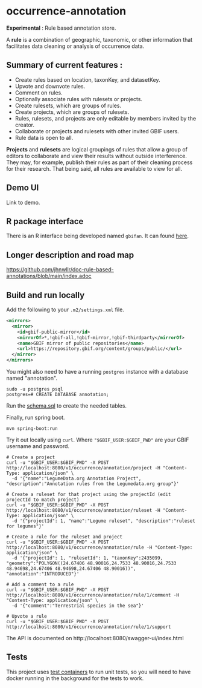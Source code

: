 # occurrence-annotation

**Experimental** : Rule based annotation store. 

A **rule** is a combination of geographic, taxonomic, or other information that facilitates data cleaning or analysis of occurrence data. 

## Summary of current features :

* Create rules based on location, taxonKey, and datasetKey. 
* Upvote and downvote rules. 
* Comment on rules. 
* Optionally associate rules with rulesets or projects.
* Create rulesets, which are groups of rules. 
* Create projects, which are groups of rulesets. 
* Rules, rulesets, and projects are only editable by members invited by the creator.  
* Collaborate or projects and rulesets with other invited GBIF users. 
* Rule data is open to all.

**Projects** and **rulesets** are logical groupings of rules that allow a group of editors to collaborate and view their results without outside interference. They may, for example, publish their rules as part of their cleaning process for their research. That being said, all rules are available to view for all. 

## Demo UI 

Link to demo. 

## R package interface 

There is an R interface being developed named `gbifan`. It can found [here](https://github.com/jhnwllr/gbifan).  

## Longer description and road map  

https://github.com/jhnwllr/doc-rule-based-annotations/blob/main/index.adoc

## Build and run locally 

Add the following to your `.m2/settings.xml` file.

```xml
<mirrors>
  <mirror>
    <id>gbif-public-mirror</id>
    <mirrorOf>*,!gbif-all,!gbif-mirror,!gbif-thirdparty</mirrorOf>
    <name>GBIF mirror of public repositories</name>
    <url>https://repository.gbif.org/content/groups/public/</url>
  </mirror>
</mirrors>
```

You might also need to have a running `postgres` instance with a database named "annotation". 

```shell 
sudo -u postgres psql
postgres=# CREATE DATABASE annotation;
```
Run the [schema.sql](https://github.com/gbif/occurrence-annotation/blob/main/src/main/resources/schema.sql) to create the needed tables.

Finally, run spring boot. 

```shell
mvn spring-boot:run
```

Try it out locally using `curl`. Where `"$GBIF_USER:$GBIF_PWD"` are your GBIF username and password.

```shell
# Create a project 
curl -u "$GBIF_USER:$GBIF_PWD" -X POST http://localhost:8080/v1/occurrence/annotation/project -H "Content-Type: application/json" \
  -d '{"name":"LegumeData.org Annotation Project", "description":"Annotation rules from the Legumedata.org group"}'

# Create a ruleset for that project using the projectId (edit projectId to match project)
curl -u "$GBIF_USER:$GBIF_PWD" -X POST http://localhost:8080/v1/occurrence/annotation/ruleset -H "Content-Type: application/json" \
  -d '{"projectId": 1, "name":"Legume ruleset", "description":"ruleset for legumes"}'

# Create a rule for the ruleset and project 
curl -u "$GBIF_USER:$GBIF_PWD" -X POST http://localhost:8080/v1/occurrence/annotation/rule -H "Content-Type: application/json" \
  -d '{"projectId": 1, "rulesetId": 1, "taxonKey":2435099, "geometry":"POLYGON((24.67406 48.90016,24.7533 48.90016,24.7533 48.94698,24.67406 48.94698,24.67406 48.90016))", "annotation":"INTRODUCED"}'

# Add a comment to a rule  
curl -u "$GBIF_USER:$GBIF_PWD" -X POST http://localhost:8080/v1/occurrence/annotation/rule/1/comment -H "Content-Type: application/json" \
  -d '{"comment":"Terrestrial species in the sea"}'

# Upvote a rule 
curl -u "$GBIF_USER:$GBIF_PWD" -X POST http://localhost:8080/v1/occurrence/annotation/rule/1/support 
```
The API is documented on http://localhost:8080/swagger-ui/index.html 

## Tests

This project uses [test containers](https://testcontainers.com/) to run unit tests, so you will need to have docker running in the background for the tests to work.   
